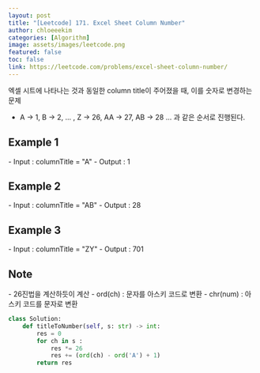 ```yaml
---
layout: post
title: "[Leetcode] 171. Excel Sheet Column Number"
author: chloeeekim
categories: [Algorithm]
image: assets/images/leetcode.png
featured: false
toc: false
link: https://leetcode.com/problems/excel-sheet-column-number/
---
```


엑셀 시트에 나타나는 것과 동일한 column title이 주어졌을 때, 이를 숫자로 변경하는 문제
- A -> 1, B -> 2, ... , Z -> 26, AA -> 27, AB -> 28 ... 과 같은 순서로 진행된다.

<h2>Example 1</h2>
- Input : columnTitle = "A"
- Output : 1

<h2>Example 2</h2>
- Input : columnTitle = "AB"
- Output : 28

<h2>Example 3</h2>
- Input : columnTitle = "ZY"
- Output : 701

<h2>Note</h2>
- 26진법을 계산하듯이 계산
- ord(ch) : 문자를 아스키 코드로 변환
- chr(num) : 아스키 코드를 문자로 변환

```python
class Solution:
    def titleToNumber(self, s: str) -> int:
        res = 0
        for ch in s :
            res *= 26
            res += (ord(ch) - ord('A') + 1)
        return res
```
